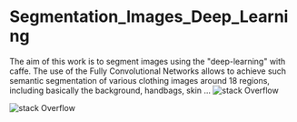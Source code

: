 # Segmentation_Images_Deep_Learning
The aim of this work is to segment images using  the "deep-learning" with caffe. 
The use of the Fully Convolutional Networks  allows to achieve  such semantic segmentation  of various clothing  images  around  18 regions, including basically the background, handbags, skin ... 
![stack Overflow](https://github.com/Anisou20/Segmentation_Images_Deep_Learning/blob/master/examples/good_exemple_sac_main.png)

![stack Overflow](https://github.com/Anisou20/Segmentation_Images_Deep_Learning/blob/master/examples/figure_karama.png)
